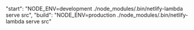 "start": "NODE_ENV=development ./node_modules/.bin/netlify-lambda serve src",
"build": "NODE_ENV=production ./node_modules/.bin/netlify-lambda serve src"